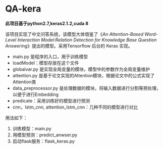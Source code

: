 # QA-kera
**此项目基于python2.7,keras2.1.2,cuda 8**

该项目实现了中文问答系统，该模型大体借鉴了《*An Attention-Based Word-Level Interaction Model:Relation Detection for Knowledge Base Question Answering*》提出的模型。采用Tensorflow 后台的 Keras 实现。

- main.py 是程序的入口，用于训练模型
- loadModel：模型存放在这个文件
- globalvar.py 是实现全局变量的模块，模型中的参数作为全局变量维护
- attention.py 是基于论文实现的Attention模块，根据论文中的公式实现了Attention类
- data_preprocessor.py 是处理数据的模块，将输入数据进行分割等预处理，以便于进行Embedding
- predicate：采用训练好的模型进行预测
- cnn，lstm_cnn, attention_lstm_cnn：几种不同的模型进行对比

用法如下：

1. 训练模型：main.py
2. 用模型预测：predict_anwser.py
3. 启动flask服务：flask_keras.py